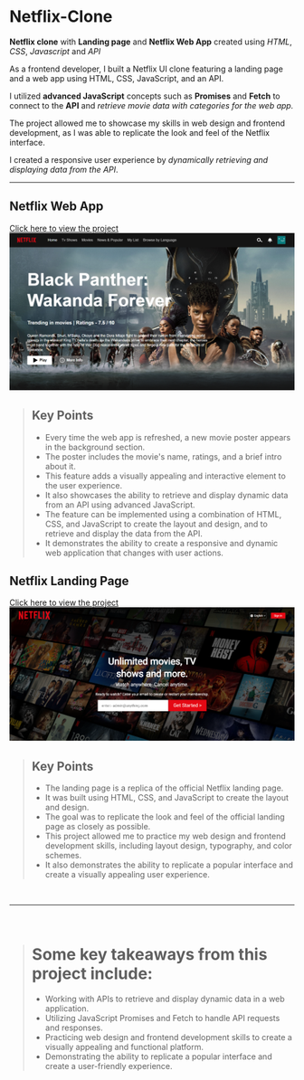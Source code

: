 # Netflix-Clone

**Netflix clone** with **Landing page** and **Netflix Web App** created using _HTML_, _CSS_, _Javascript_ and _API_

As a frontend developer, I built a Netflix UI clone featuring a landing page and a web app using HTML, CSS, JavaScript, and an API. <br>

I utilized **advanced JavaScript** concepts such as **Promises** and **Fetch** to connect to the **API** and _retrieve movie data with categories for the web app._

The project allowed me to showcase my skills in web design and frontend development, as I was able to replicate the look and feel of the Netflix interface.<br>

I created a responsive user experience by _dynamically retrieving and displaying data from the API_.

<hr>

## Netflix Web App

[Click here to view the project](https://netflix-web-clone-abhi.netlify.app/)
![](./Screenshot_20230101_200505.png)

> ## Key Points
>
> - Every time the web app is refreshed, a new movie poster appears in the background section.
> - The poster includes the movie's name, ratings, and a brief intro about it.
> - This feature adds a visually appealing and interactive element to the user experience.
> - It also showcases the ability to retrieve and display dynamic data from an API using advanced JavaScript.
> - The feature can be implemented using a combination of HTML, CSS, and JavaScript to create the layout and design, and to retrieve and display the data from the API.
> - It demonstrates the ability to create a responsive and dynamic web application that changes with user actions.

## Netflix Landing Page

[Click here to view the project](https://netflix-lp-clone-abhi.netlify.app/)
![](./Screenshot_20230105_210541.png)

> ## Key Points
>
> - The landing page is a replica of the official Netflix landing page.
> - It was built using HTML, CSS, and JavaScript to create the layout and design.
> - The goal was to replicate the look and feel of the official landing page as closely as possible.
> - This project allowed me to practice my web design and frontend development skills, including layout design, typography, and color schemes.
> - It also demonstrates the ability to replicate a popular interface and create a visually appealing user experience.

 <br/>

<hr/>
<br/>

> # Some key takeaways from this project include:
>
> - Working with APIs to retrieve and display dynamic data in a web application.
> - Utilizing JavaScript Promises and Fetch to handle API requests and responses.
> - Practicing web design and frontend development skills to create a visually appealing and functional platform.
> - Demonstrating the ability to replicate a popular interface and create a user-friendly experience.
